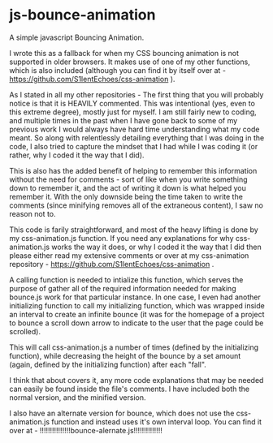 # js-bounce-animation

A simple javascript Bouncing Animation.

I wrote this as a fallback for when my CSS bouncing animation is not supported in older browsers.  It makes use of one of my other functions, which is also included (although you can find it by itself over at - https://github.com/S1lentEchoes/css-animation ).

As I stated in all my other repositories - The first thing that you will probably notice is that it is HEAVILY commented. This was intentional (yes, even to this extreme degree), mostly just for myself. I am still fairly new to coding, and multiple times in the past when I have gone back to some of my previous work I would always have hard time understanding what my code meant. So along with relentlessly detailing everything that I was doing in the code, I also tried to capture the mindset that I had while I was coding it (or rather, why I coded it the way that I did).

This is also has the added benefit of helping to remember this information without the need for comments - sort of like when you write something down to remember it, and the act of writing it down is what helped you remember it. With the only downside being the time taken to write the comments (since minifying removes all of the extraneous content), I saw no reason not to.

This code is farily straightforward, and most of the heavy lifting is done by my css-animation.js function.  If you need any explanations for why css-animation.js works the way it does, or why I coded it the way that I did then please either read my extensive comments or over at my css-animation repository - https://github.com/S1lentEchoes/css-animation .

A calling function is needed to intialize this function, which serves the purpose of gather all of the required information needed for making bounce.js work for that particular instance.  In one case, I even had another initializing function to call my initializing function, which was wrapped inside an interval to create an infinite bounce (it was for the homepage of a project to bounce a scroll down arrow to indicate to the user that the page could be scrolled).

This will call css-animation.js a number of times (defined by the initializing function), while decreasing the height of the bounce by a set amount (again, defined by the initializing function) after each "fall".

I think that about covers it, any more code explanations that may be needed can easily be found inside the file's comments. I have included both the normal version, and the minified version.

I also have an alternate version for bounce, which does not use the css-animation.js function and instead uses it's own interval loop.  You can find it over at - !!!!!!!!!!!!!!!bounce-alernate.js!!!!!!!!!!!!!!
